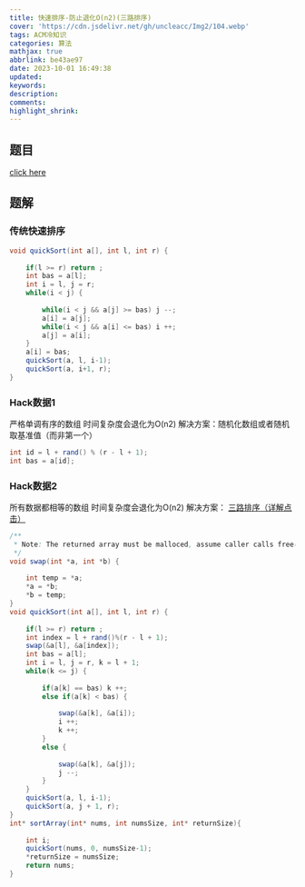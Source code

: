 ```yaml
---
title: 快速排序-防止退化O(n2)(三路排序)
cover: 'https://cdn.jsdelivr.net/gh/uncleacc/Img2/104.webp'
tags: ACM冷知识
categories: 算法
mathjax: true
abbrlink: be43ae97
date: 2023-10-01 16:49:38
updated:
keywords:
description:
comments:
highlight_shrink:
---
```



## 题目

 [click here](https://leetcode.cn/problems/sort-an-array/)

## 题解

### 传统快速排序

```java
void quickSort(int a[], int l, int r) {
   
	if(l >= r) return ;
	int bas = a[l];
	int i = l, j = r;
	while(i < j) {
   
		while(i < j && a[j] >= bas) j --;
		a[i] = a[j];
		while(i < j && a[i] <= bas) i ++;
		a[j] = a[i];
	}
	a[i] = bas;
	quickSort(a, l, i-1);
	quickSort(a, i+1, r);
}
```

### Hack数据1

严格单调有序的数组 时间复杂度会退化为O(n2) 解决方案：随机化数组或者随机取基准值（而非第一个）

```java
int id = l + rand() % (r - l + 1);
int bas = a[id];
```

### Hack数据2

所有数据都相等的数组 时间复杂度会退化为O(n2) 解决方案： [三路排序（详解点击）](https://blog.csdn.net/Tanyongyin/article/details/114841898)

```java
/**
 * Note: The returned array must be malloced, assume caller calls free().
 */
void swap(int *a, int *b) {
   
    int temp = *a;
    *a = *b;
    *b = temp;
}
void quickSort(int a[], int l, int r) {
   
	if(l >= r) return ;
    int index = l + rand()%(r - l + 1);
    swap(&a[l], &a[index]);
	int bas = a[l];
	int i = l, j = r, k = l + 1;
	while(k <= j) {
   
        if(a[k] == bas) k ++;
        else if(a[k] < bas) {
   
            swap(&a[k], &a[i]);
            i ++;
            k ++;
        }
        else {
   
            swap(&a[k], &a[j]);
            j --;
        }
    }
	quickSort(a, l, i-1);
	quickSort(a, j + 1, r);
}
int* sortArray(int* nums, int numsSize, int* returnSize){
   
    int i;
    quickSort(nums, 0, numsSize-1);
    *returnSize = numsSize;
    return nums;
}
```

